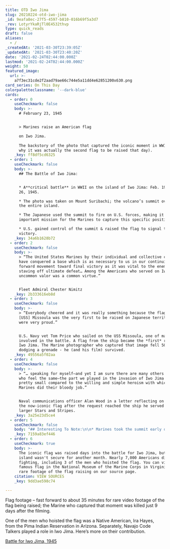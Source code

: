 ```yaml
---
title: OTD Iwo Jima
slug: 20210224-otd-iwo-jima
_id: 9eafa8ec-27f5-4597-b810-016b69f5a3d7
_rev: LotyrYkaRjTl0E4532thvp
type: quick_reads
draft: false
aliases:
  - /
_createdAt: '2021-03-30T23:39:05Z'
_updatedAt: '2021-03-30T23:40:20Z'
date: '2021-02-24T02:44:00.000Z'
lastmod: '2021-02-24T02:44:00.000Z'
weight: 50
featured_image:
  url: >-
    a7f3ec31cde2f2aad79ae66c744e5a11dd4e62851200x630.png
card_series: On This Day
colorpaletteclassname: '--dark-blue'
cards:
  - order: 0
    useCheckmark: false
    body: >-
      # February 23, 1945


      > Marines raise an American flag  

      on Iwo Jima.  
        
      The backstory of the photo that captured the iconic moment in WWII (and
      why it was actually the second flag to be raised that day).
    _key: ff8df5cd6325
  - order: 1
    useCheckmark: false
    body: >-
      ## The Battle of Iwo Jima:


      * A**critical battle** in WWII on the island of Iwo Jima: Feb. 19 – March
      26, 1945.

      * The photo was taken on Mount Suribachi; the volcano’s summit overlooks
      the entire island.

      * The Japanese used the summit to fire on U.S. forces, making it an
      important mission for the Marines to capture this specific position.

      * U.S. gained control of the summit & raised the flag to signal the
      victory.
    _key: 34a6b1628b72
  - order: 2
    useCheckmark: false
    body: >-
      > “The United States Marines by their individual and collective courage
      have conquered a base which is as necessary to us in our continuing
      forward movement toward final victory as it was vital to the enemy in
      staving off ultimate defeat… Among the Americans who served on Iwo Island,
      uncommon valor was a common virtue.”


      Fleet Admiral Chester Nimitz
    _key: 2b333616eb8d
  - order: 3
    useCheckmark: false
    body: >-
      > “Everybody cheered and it was really something because the flag from the
      [USS] Missoula was the very first to be raised on Japanese territory… We
      were very proud.”


      U.S. Navy vet Tom Price who sailed on the USS Missoula, one of many ships
      involved in the battle. A flag from the ship became the *first* raised on
      Iwo Jima. The Marine photographer who captured that image fell 50 feet
      dodging a grenade - he (and his film) survived.
    _key: 49556a5f02aa
  - order: 4
    useCheckmark: false
    body: >-
      > “… speaking for myself—and yet I am sure there are many others aboard
      who feel the same—the part we played in the invasion of Iwo Jima was
      pretty small compared to the willing and simple heroism with which the
      Marines did their bloody job.”


      Naval communications officer Alan Wood in a letter reflecting on providing
      the now-iconic flag after the request reached the ship he served on for a
      larger Stars and Stripes.
    _key: 3a25e23d5ce4
  - order: 5
    useCheckmark: false
    body: "## Interesting To Note:\n\n* Marines took the summit early on Feb. 23, but**the Pulitzer prize-winning photograph was taken with a second flag later in the day** by AP photographer Joe Rosenthal.\n* Why?**The original flag was too small for everyone to see from**\_**below –** so a second patrol climbed to the summit to raise the larger flag.\n* 27 Medals of Honor awarded – more than any other battle in U.S. history."
    _key: 7159a83ef446
  - order: 6
    useCheckmark: true
    body: >-
      The iconic flag was raised days into the battle for Iwo Jima, but the
      island wasn't secure for another month. Nearly 7,000 Americans died in the
      fighting, including 3 of the men who hoisted the flag. You can view the
      famous flag in the National Museum of the Marine Corps in Virginia. See
      rare footage of the flag raising on our source page.
    citation: VIEW SOURCES
    _key: 9dd3ae598c74

---
```

Flag footage – fast forward to about 35 minutes for rare video footage of the flag being raised; the Marine who captured that moment was killed just 9 days after the filming.





One of the men who hoisted the flag was a Native American, Ira Hayes, from the Pima Indian Reservation in Arizona. Separately, Navajo Code Talkers played a role in Iwo Jima. Here’s more on their contribution.





[Battle for Iwo Jima, 1945](https://www.history.navy.mil/research/library/online-reading-room/title-list-alphabetically/b/battle-for-iwo-jima.html)